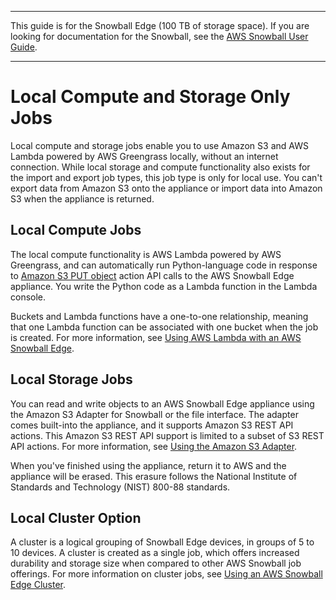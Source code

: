 --------

This guide is for the Snowball Edge \(100 TB of storage space\)\. If you are looking for documentation for the Snowball, see the [AWS Snowball User Guide](http://docs.aws.amazon.com/snowball/latest/ug/whatissnowball.html)\.

--------

# Local Compute and Storage Only Jobs<a name="computetype"></a>

Local compute and storage jobs enable you to use Amazon S3 and AWS Lambda powered by AWS Greengrass locally, without an internet connection\. While local storage and compute functionality also exists for the import and export job types, this job type is only for local use\. You can't export data from Amazon S3 onto the appliance or import data into Amazon S3 when the appliance is returned\. 

## Local Compute Jobs<a name="aboutcompute"></a>

The local compute functionality is AWS Lambda powered by AWS Greengrass, and can automatically run Python\-language code in response to [Amazon S3 PUT object](http://docs.aws.amazon.com/AmazonS3/latest/API/RESTObjectPUT.html) action API calls to the AWS Snowball Edge appliance\. You write the Python code as a Lambda function in the Lambda console\.

Buckets and Lambda functions have a one\-to\-one relationship, meaning that one Lambda function can be associated with one bucket when the job is created\. For more information, see [Using AWS Lambda with an AWS Snowball Edge](using-lambda.md)\.

## Local Storage Jobs<a name="aboutstorage"></a>

You can read and write objects to an AWS Snowball Edge appliance using the Amazon S3 Adapter for Snowball or the file interface\. The adapter comes built\-into the appliance, and it supports Amazon S3 REST API actions\. This Amazon S3 REST API support is limited to a subset of S3 REST API actions\. For more information, see [Using the Amazon S3 Adapter](using-adapter.md)\.

When you've finished using the appliance, return it to AWS and the appliance will be erased\. This erasure follows the National Institute of Standards and Technology \(NIST\) 800\-88 standards\.

## Local Cluster Option<a name="clusteroption"></a>

A cluster is a logical grouping of Snowball Edge devices, in groups of 5 to 10 devices\. A cluster is created as a single job, which offers increased durability and storage size when compared to other AWS Snowball job offerings\. For more information on cluster jobs, see [Using an AWS Snowball Edge Cluster](UsingCluster.md)\.